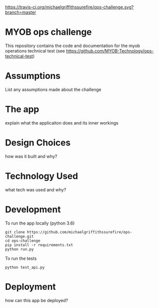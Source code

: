 https://travis-ci.org/michaelgriffithssurefire/ops-challenge.svg?branch=master

# MYOB ops challenge

This repository contains the code and documentation for the myob operations technical test (see https://github.com/MYOB-Technology/ops-technical-test)

# Assumptions

List any assumptions made about the challenge

# The app

explain what the applicaiton does and its inner workings

# Design Choices 

how was it built and why?

# Technology Used

what tech was used and why?


# Development

To run the app locally (python 3.6)

```
git clone https://github.com/michaelgriffithssurefire/ops-challenge.git
cd ops-challenge
pip install -r requirements.txt
python run.py
```


To run the tests

```
python test_api.py
```


# Deployment

how can this app be deployed?


